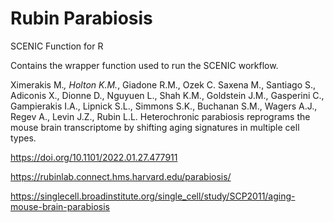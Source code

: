# Rubin Parabiosis

SCENIC Function for R

Contains the wrapper function used to run the SCENIC workflow.

Ximerakis M.*, Holton K.M.*, Giadone R.M., Ozek C. Saxena M., Santiago S., Adiconis X., Dionne D., Nguyuen L., Shah K.M., Goldstein J.M., Gasperini C., Gampierakis I.A., Lipnick S.L., Simmons S.K., Buchanan S.M., Wagers A.J., Regev A., Levin J.Z., Rubin L.L. Heterochronic parabiosis reprograms the mouse brain transcriptome by shifting aging signatures in multiple cell types.   

https://doi.org/10.1101/2022.01.27.477911

https://rubinlab.connect.hms.harvard.edu/parabiosis/ 

https://singlecell.broadinstitute.org/single_cell/study/SCP2011/aging-mouse-brain-parabiosis

